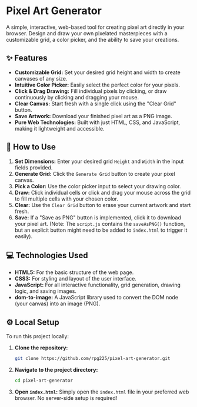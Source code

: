 # Pixel Art Generator


A simple, interactive, web-based tool for creating pixel art directly in your browser. Design and draw your own pixelated masterpieces with a customizable grid, a color picker, and the ability to save your creations.

## ✨ Features

*   **Customizable Grid:** Set your desired grid height and width to create canvases of any size.
*   **Intuitive Color Picker:** Easily select the perfect color for your pixels.
*   **Click & Drag Drawing:** Fill individual pixels by clicking, or draw continuously by clicking and dragging your mouse.
*   **Clear Canvas:** Start fresh with a single click using the "Clear Grid" button.
*   **Save Artwork:** Download your finished pixel art as a PNG image.
*   **Pure Web Technologies:** Built with just HTML, CSS, and JavaScript, making it lightweight and accessible.

## 🚀 How to Use

1.  **Set Dimensions:** Enter your desired grid `Height` and `Width` in the input fields provided.
2.  **Generate Grid:** Click the `Generate Grid` button to create your pixel canvas.
3.  **Pick a Color:** Use the color picker input to select your drawing color.
4.  **Draw:** Click individual cells or click and drag your mouse across the grid to fill multiple cells with your chosen color.
5.  **Clear:** Use the `Clear Grid` button to erase your current artwork and start fresh.
6.  **Save:** If a "Save as PNG" button is implemented, click it to download your pixel art. (Note: The `script.js` contains the `saveAsPNG()` function, but an explicit button might need to be added to `index.html` to trigger it easily).

## 💻 Technologies Used

*   **HTML5:** For the basic structure of the web page.
*   **CSS3:** For styling and layout of the user interface.
*   **JavaScript:** For all interactive functionality, grid generation, drawing logic, and saving images.
*   **dom-to-image:** A JavaScript library used to convert the DOM node (your canvas) into an image (PNG).

## ⚙️ Local Setup

To run this project locally:

1.  **Clone the repository:**
    ```bash
    git clone https://github.com/rpg225/pixel-art-generator.git
    ```
2.  **Navigate to the project directory:**
    ```bash
    cd pixel-art-generator
    ```
3.  **Open `index.html`:** Simply open the `index.html` file in your preferred web browser. No server-side setup is required!

